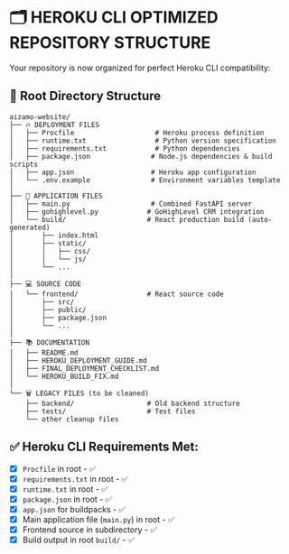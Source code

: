 # 🗂️ **HEROKU CLI OPTIMIZED REPOSITORY STRUCTURE**

Your repository is now organized for perfect Heroku CLI compatibility:

## 📁 **Root Directory Structure**
```
aizamo-website/
├── 🔥 DEPLOYMENT FILES
│   ├── Procfile                    # Heroku process definition
│   ├── runtime.txt                 # Python version specification  
│   ├── requirements.txt            # Python dependencies
│   ├── package.json               # Node.js dependencies & build scripts
│   ├── app.json                   # Heroku app configuration
│   └── .env.example               # Environment variables template
│
├── 🚀 APPLICATION FILES
│   ├── main.py                    # Combined FastAPI server
│   ├── gohighlevel.py            # GoHighLevel CRM integration
│   └── build/                    # React production build (auto-generated)
│       ├── index.html
│       ├── static/
│       │   ├── css/
│       │   └── js/
│       └── ...
│
├── 💻 SOURCE CODE
│   └── frontend/                 # React source code
│       ├── src/
│       ├── public/
│       ├── package.json
│       └── ...
│
├── 📚 DOCUMENTATION
│   ├── README.md
│   ├── HEROKU_DEPLOYMENT_GUIDE.md
│   ├── FINAL_DEPLOYMENT_CHECKLIST.md
│   └── HEROKU_BUILD_FIX.md
│
└── 🗑️ LEGACY FILES (to be cleaned)
    ├── backend/                  # Old backend structure
    ├── tests/                    # Test files
    └── other cleanup files
```

## ✅ **Heroku CLI Requirements Met:**
- [x] `Procfile` in root - ✅ 
- [x] `requirements.txt` in root - ✅
- [x] `runtime.txt` in root - ✅  
- [x] `package.json` in root - ✅
- [x] `app.json` for buildpacks - ✅
- [x] Main application file (`main.py`) in root - ✅
- [x] Frontend source in subdirectory - ✅
- [x] Build output in root `build/` - ✅
